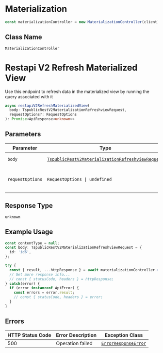 # Materialization

```ts
const materializationController = new MaterializationController(client);
```

## Class Name

`MaterializationController`


# Restapi V2 Refresh Materialized View

Use this endpoint to refresh data in the materialized view by running the query associated with it

```ts
async restapiV2RefreshMaterializedView(
  body: TspublicRestV2MaterializationRefreshviewRequest,
  requestOptions?: RequestOptions
): Promise<ApiResponse<unknown>>
```

## Parameters

| Parameter | Type | Tags | Description |
|  --- | --- | --- | --- |
| `body` | [`TspublicRestV2MaterializationRefreshviewRequest`](../../doc/models/tspublic-rest-v2-materialization-refreshview-request.md) | Body, Required | - |
| `requestOptions` | `RequestOptions \| undefined` | Optional | Pass additional request options. |

## Response Type

`unknown`

## Example Usage

```ts
const contentType = null;
const body: TspublicRestV2MaterializationRefreshviewRequest = {
  id: 'id6',
};

try {
  const { result, ...httpResponse } = await materializationController.restapiV2RefreshMaterializedView(body);
  // Get more response info...
  // const { statusCode, headers } = httpResponse;
} catch(error) {
  if (error instanceof ApiError) {
    const errors = error.result;
    // const { statusCode, headers } = error;
  }
}
```

## Errors

| HTTP Status Code | Error Description | Exception Class |
|  --- | --- | --- |
| 500 | Operation failed | [`ErrorResponseError`](../../doc/models/error-response-error.md) |

